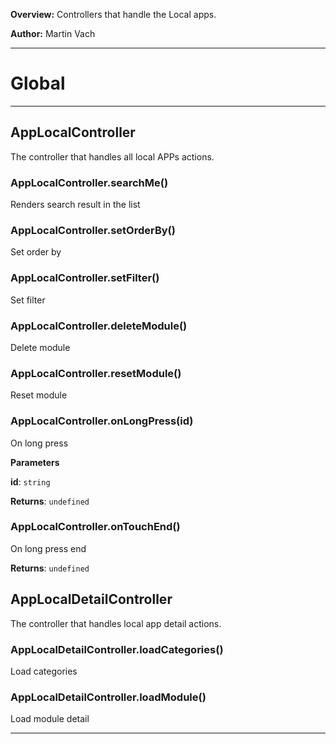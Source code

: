 **Overview:** Controllers that handle the Local apps.



**Author:** Martin Vach




* * *

# Global





* * *

## AppLocalController
The controller that handles all local APPs actions.

### AppLocalController.searchMe() 

Renders search result in the list


### AppLocalController.setOrderBy() 

Set order by


### AppLocalController.setFilter() 

Set filter


### AppLocalController.deleteModule() 

Delete module


### AppLocalController.resetModule() 

Reset module


### AppLocalController.onLongPress(id) 

On long press

**Parameters**

**id**: `string`

**Returns**: `undefined`

### AppLocalController.onTouchEnd() 

On long press end

**Returns**: `undefined`


## AppLocalDetailController
The controller that handles local app detail actions.

### AppLocalDetailController.loadCategories() 

Load categories


### AppLocalDetailController.loadModule() 

Load module detail




* * *
